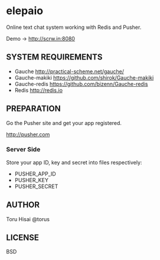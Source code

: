 elepaio
=======

Online text chat system working with Redis and Pusher.

Demo -> http://scrw.in:8080

SYSTEM REQUIREMENTS
-------------------

- Gauche http://practical-scheme.net/gauche/
- Gauche-makiki https://github.com/shirok/Gauche-makiki
- Gauche-redis https://github.com/bizenn/Gauche-redis
- Redis http://redis.io

PREPARATION
-----------

Go the Pusher site and get your app registered.

http://pusher.com

### Server Side

Store your app ID, key and secret into files respectively:

- PUSHER_APP_ID
- PUSHER_KEY
- PUSHER_SECRET


AUTHOR
------

Toru Hisai @torus

LICENSE
-------

BSD
